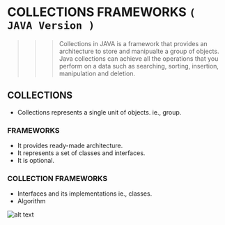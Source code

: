 # COLLECTIONS FRAMEWORKS `( JAVA Version )`

>>> Collections in JAVA is a framework that provides an architecture to store and manipualte a group of objects.
>>> Java collections can achieve all the operations that you perform on a data such as searching, sorting, insertion, manipulation and deletion.

## COLLECTIONS
* Collections represents a single unit of objects. ie., group.

### FRAMEWORKS
* It provides ready-made architecture.
* It represents a set of classes and interfaces.
* It is optional.

### COLLECTION FRAMEWORKS
* Interfaces and its implementations ie., classes.
* Algorithm

![alt text](https://www.google.com/imgres?imgurl=https%3A%2F%2Fstatic.javatpoint.com%2Fimages%2Fjava-collection-hierarchy.png&tbnid=UiFJkBkuwIvDFM&vet=12ahUKEwjt7LvH9q6DAxVahmMGHZaYAZAQMygAegQIARBZ..i&imgrefurl=https%3A%2F%2Fwww.javatpoint.com%2Fcollections-in-java&docid=83HpUP7oKu3PJM&w=854&h=715&q=collection%20framework%20in%20java&ved=2ahUKEwjt7LvH9q6DAxVahmMGHZaYAZAQMygAegQIARBZ)